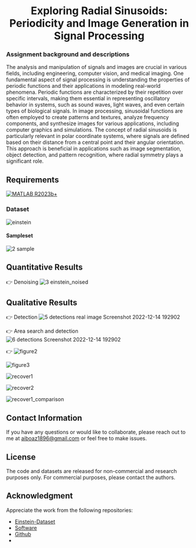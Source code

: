# <h1 align="center">  <b>Exploring Radial Sinusoids: Periodicity and Image Generation in Signal Processing</b><br></h1>
### Assignment background and descriptions
The analysis and manipulation of signals and images are crucial in various fields, including engineering, computer vision, and medical imaging. One fundamental aspect of signal processing is understanding the properties of periodic functions and their applications in modeling real-world phenomena. Periodic functions are characterized by their repetition over specific intervals, making them essential in representing oscillatory behavior in systems, such as sound waves, light waves, and even certain types of biological signals. In image processing, sinusoidal functions are often employed to create patterns and textures, analyze frequency components, and synthesize images for various applications, including computer graphics and simulations. The concept of radial sinusoids is particularly relevant in polar coordinate systems, where signals are defined based on their distance from a central point and their angular orientation. This approach is beneficial in applications such as image segmentation, object detection, and pattern recognition, where radial symmetry plays a significant role.

 
## Requirements

[![MATLAB R2023b+]([https://img.shields.io/badge/Python-3.7+-blue.svg)](https://www.python.org/downloads/release/python-376/](https://ch.mathworks.com/products/matlab.html)) 

### Dataset

![einstein](https://github.com/user-attachments/assets/6117e038-768f-49ec-baa2-f6271bd65be9)

#### Sampleset
![2 sample](https://github.com/user-attachments/assets/3c468ec2-6e21-4fcf-a2a2-4d632d94bc46)

 ## Quantitative Results
 
👉 Denoising 
![3 einstein_noised](https://github.com/user-attachments/assets/bc1af238-c341-489a-85fb-34010a391a86)


## Qualitative Results 

👉 Detection
![5 detections real image Screenshot 2022-12-14 192902](https://github.com/user-attachments/assets/b7ad6974-f37d-4273-98ba-556d060a0958)

👉 Area search and detection
![6 detections Screenshot 2022-12-14 192902](https://github.com/user-attachments/assets/76b5d542-6076-4fd9-8f23-3499b9133835)

👉 
![figure2](https://github.com/user-attachments/assets/952a19ef-a6cd-4fc8-b164-afeea9c5746f)


![figure3](https://github.com/user-attachments/assets/7f4dd6d3-5062-4dc5-9b8b-c65c9c11a7ba)

![recover1](https://github.com/user-attachments/assets/c58babdc-3716-4338-9927-84defc249efe)


![recover2](https://github.com/user-attachments/assets/35208354-f62b-4310-b9c5-8cfd118a634d)


![recover1_comparison](https://github.com/user-attachments/assets/4e1a1e6c-481c-4ff5-a3a6-1858ee02545d)


## Contact Information

If you have any questions or would like to collaborate, please reach out to me at aiboaz1896@gmail.com or feel free to make issues.

## License
The code and datasets are released for non-commercial and research purposes only. For commercial purposes, please contact the authors.


## Acknowledgment

Appreciate the work from the following repositories:
- [Einstein-Dataset](https://commons.wikimedia.org/wiki/Albert_Einstein)
- [Software](https://ch.mathworks.com/?s_tid=gn_logo)
- [Github](https://github.com/topics/butterworth-filter?l=matlab)
 - 
